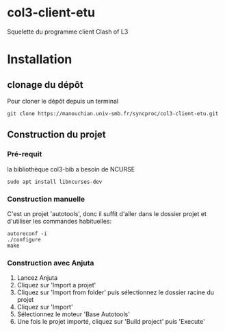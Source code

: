 # col3-client-etu

Squelette du programme client Clash of L3

# Installation

## clonage du dépôt 

Pour cloner le dépôt depuis un terminal
```
git clone https://manouchian.univ-smb.fr/syncproc/col3-client-etu.git

```
## Construction du projet

### Pré-requit

la bibliothèque col3-bib a besoin de NCURSE
```
sudo apt install libncurses-dev
```

### Construction manuelle
C'est un projet 'autotools', donc il suffit d'aller dans le dossier projet et d'utiliser les commandes habituelles:
```
autoreconf -i
./configure
make
```
### Construction avec Anjuta

1. Lancez Anjuta
1. Cliquez sur 'Import a projet'
1. Cliquez sur 'Import from folder' puis sélectionnez le dossier racine du projet
1. Cliquez sur 'Import'
1. Sélectionnez le moteur 'Base Autotools'
1. Une fois le projet importé, cliquez sur 'Build project' puis 'Execute'

